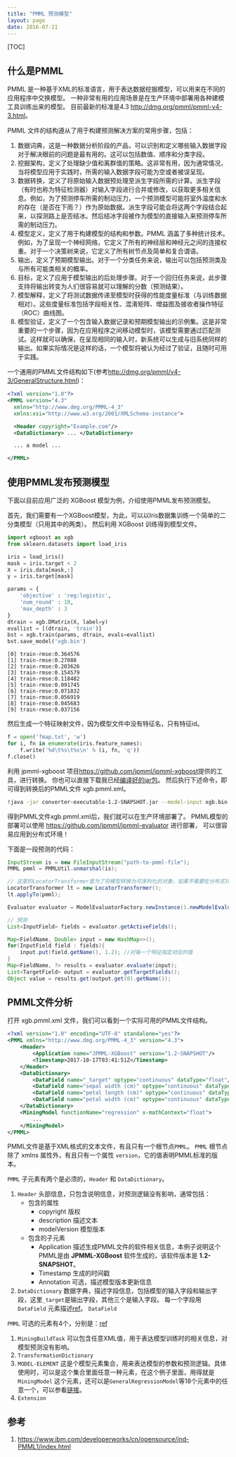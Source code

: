 ```yaml
---
title: "PMML 预测模型"
layout: page
date: 2016-07-21
---
```

[TOC]

## 什么是PMML
PMML 是一种基于XML的标准语言，用于表达数据挖掘模型，可以用来在不同的应用程序中交换模型。
一种非常有用的应用场景是在生产环境中部署用各种建模工具训练出来的模型。
目前最新的标准是4.3 <http://dmg.org/pmml/pmml-v4-3.html>。

PMML 文件的结构遵从了用于构建预测解决方案的常用步骤，包括：

1. 数据词典，这是一种数据分析阶段的产品，可以识别和定义哪些输入数据字段对于解决眼前的问题是最有用的。这可以包括数值、顺序和分类字段。
2. 挖掘架构，定义了处理缺少值和离群值的策略。这非常有用，因为通常情况，当将模型应用于实践时，所需的输入数据字段可能为空或者被误呈现。
3. 数据转换，定义了将原始输入数据预处理至派生字段所需的计算。派生字段（有时也称为特征检测器）对输入字段进行合并或修改，以获取更多相关信息。例如，为了预测停车所需的制动压力，一个预测模型可能将室外温度和水的存在（是否在下雨？）作为原始数据。派生字段可能会将这两个字段结合起来，以探测路上是否结冰。然后结冰字段被作为模型的直接输入来预测停车所需的制动压力。
4. 模型定义，定义了用于构建模型的结构和参数。PMML 涵盖了多种统计技术。例如，为了呈现一个神经网络，它定义了所有的神经层和神经元之间的连接权重。对于一个决策树来说，它定义了所有树节点及简单和复合谓语。
5. 输出，定义了预期模型输出。对于一个分类任务来说，输出可以包括预测类及与所有可能类相关的概率。
6. 目标，定义了应用于模型输出的后处理步骤。对于一个回归任务来说，此步骤支持将输出转变为人们很容易就可以理解的分数（预测结果）。
7. 模型解释，定义了将测试数据传递至模型时获得的性能度量标准（与训练数据相对）。这些度量标准包括字段相关性、混淆矩阵、增益图及接收者操作特征（ROC）曲线图。
8. 模型验证，定义了一个包含输入数据记录和预期模型输出的示例集。这是非常重要的一个步骤，因为在应用程序之间移动模型时，该模型需要通过匹配测试。这样就可以确保，在呈现相同的输入时，新系统可以生成与旧系统同样的输出。如果实际情况是这样的话，一个模型将被认为经过了验证，且随时可用于实践。

一个通用的PMML文件结构如下(参考<http://dmg.org/pmml/v4-3/GeneralStructure.html>)：

```xml
<?xml version="1.0"?>
<PMML version="4.3"
  xmlns="http://www.dmg.org/PMML-4_3"
  xmlns:xsi="http://www.w3.org/2001/XMLSchema-instance">

  <Header copyright="Example.com"/>
  <DataDictionary> ... </DataDictionary>

  ... a model ...

</PMML>
```

## 使用PMML发布预测模型
下面以目前应用广泛的 XGBoost 模型为例，介绍使用PMML发布预测模型。

首先，我们需要有一个XGBoost模型，为此，可以以Iris数据集训练一个简单的二分类模型（只用其中的两类）。 然后利用 XGBoost 训练得到模型文件。


```python
import xgboost as xgb
from sklearn.datasets import load_iris

iris = load_iris()
mask = iris.target < 2
X = iris.data[mask,:]
y = iris.target[mask]

params = {
    'objective' : 'reg:logistic',
    'num_round' : 10,
    'max_depth' : 3
}
dtrain = xgb.DMatrix(X, label=y)
evallist = [(dtrain, 'train')]
bst = xgb.train(params, dtrain, evals=evallist)
bst.save_model('xgb.bin')
```

    [0]	train-rmse:0.364576
    [1]	train-rmse:0.27088
    [2]	train-rmse:0.203626
    [3]	train-rmse:0.154579
    [4]	train-rmse:0.118482
    [5]	train-rmse:0.091745
    [6]	train-rmse:0.071832
    [7]	train-rmse:0.056919
    [8]	train-rmse:0.045683
    [9]	train-rmse:0.037156

然后生成一个特征映射文件，因为模型文件中没有特征名，只有特征id。

```python
f = open('fmap.txt', 'w')
for i, fn in enumerate(iris.feature_names):
    f.write('%d\t%s\t%s\n' % (i, fn, 'q'))
f.close()
```

利用 jpmml-xgboost 项目<https://github.com/jpmml/jpmml-xgboost>提供的工具，进行转换。
你也可以直接下载我已经[编译好的jar包](https://github.com/tracholar/wiki/raw/master/src/machine-learning/converter-executable-1.2-SNAPSHOT.jar)。
然后执行下述命令，即可得到转换后的PMML文件 xgb.pmml.xml。

```bash
!java -jar converter-executable-1.2-SNAPSHOT.jar --model-input xgb.bin  --fmap-input fmap.txt  --pmml-output xgb.pmml.xml
```

得到PMML文件xgb.pmml.xml后，我们就可以在生产环境部署了。
PMML模型的部署可以使用 <https://github.com/jpmml/jpmml-evaluator> 进行部署，
可以很容易应用到分布式环境！

下面是一段预测的代码：

```java
InputStream is = new FileInputStream("path-to-pmml-file");
PMML pmml = PMMLUtil.unmarshal(is);

// 这里的LocatorTransformer是为了将模型转换为可序列化的对象，如果不需要在分布式环境(如Spark)使用模型，就可以不用转换
LocatorTransformer lt = new LocatorTransformer();
lt.applyTo(pmml);

Evaluator evaluator = ModelEvaluatorFactory.newInstance().newModelEvaluator(pmml);

// 预测
List<InputField> fields = evaluator.getActiveFields();

Map<FieldName, Double> input = new HashMap<>();
for(InputField field : fields){
    input.put(field.getName(), 1.2); //对每一个特征指定对应的值
}
Map<FieldName, ?> results = evaluator.evaluate(input);
List<TargetField> output = evaluator.getTargetFields();
Object value = results.get(output.get(0).getName());
```

## PMML文件分析
打开 xgb.pmml.xml 文件，我们可以看到一个实际可用的PMML文件结构。

```xml
<?xml version="1.0" encoding="UTF-8" standalone="yes"?>
<PMML xmlns="http://www.dmg.org/PMML-4_3" version="4.3">
	<Header>
		<Application name="JPMML-XGBoost" version="1.2-SNAPSHOT"/>
		<Timestamp>2017-10-17T03:41:51Z</Timestamp>
	</Header>
	<DataDictionary>
        <DataField name="_target" optype="continuous" dataType="float"/>
		<DataField name="sepal width (cm)" optype="continuous" dataType="float"/>
		<DataField name="petal length (cm)" optype="continuous" dataType="float"/>
		<DataField name="petal width (cm)" optype="continuous" dataType="float"/>
	</DataDictionary>
	<MiningModel functionName="regression" x-mathContext="float">
        ...
    </MiningModel>
</PMML>

```
PMML文件是基于XML格式的文本文件，有且只有一个根节点`PMML`。
`PMML` 根节点除了 xmlns 属性外，有且只有一个属性 `version`，它的值表明PMML标准的版本。

`PMML` 子元素有两个是必须的，`Header` 和 `DataDictionary`。

1. `Header`  头部信息，只包含说明信息，对预测逻辑没有影响，通常包括：
    - 包含的属性
        - copyright 版权
        - description 描述文本
        - modelVersion 模型版本
    - 包含的子元素
        - Application 描述生成PMML文件的软件相关信息，本例子说明这个PMML是由 **JPMML-XGBoost** 软件生成的，该软件版本是 **1.2-SNAPSHOT**。
        - Timestamp 生成的时间戳
        - Annotation 可选，描述模型版本更新信息
2. `DataDictionary` 数据字典，描述字段信息，包括模型的输入字段和输出字段，这里`_target`是输出字段，其他三个是输入字段。
   每一个字段用 `DataField` 元素描述[ref](http://dmg.org/pmml/v4-3/DataDictionary.html#xsdElement_DataField)。
   `DataField`

`PMML` 可选的元素有4个，分别是：[ref](http://dmg.org/pmml/v4-3/GeneralStructure.html)

1. `MiningBuildTask` 可以包含任意XML值，用于表达模型训练时的相关信息，对模型预测没有影响。
2. `TransformationDictionary`
3. `MODEL-ELEMENT` 这是个模型元素集合，用来表达模型的参数和预测逻辑。具体使用时，可以是这个集合里面任意一种元素，在这个例子里面，用得就是 `MiningModel` 这个元素，还可以是`GeneralRegressionModel`等18个元素中的任意一个，可以参看[链接](http://dmg.org/pmml/v4-3/GeneralStructure.html#xsdGroup_MODEL-ELEMENT)。
4. `Extension`


## 参考
1. https://www.ibm.com/developerworks/cn/opensource/ind-PMML1/index.html
